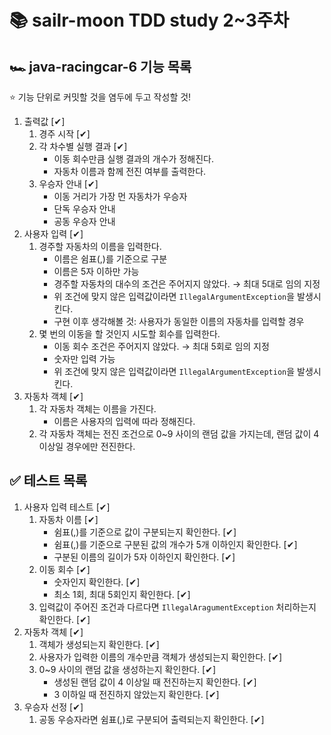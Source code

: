 # 📚 sailr-moon TDD study 2~3주차
## 🏎️ java-racingcar-6 기능 목록
⭐️ 기능 단위로 커밋할 것을 염두에 두고 작성할 것!
1. 출력값 [✔]
   1. 경주 시작 [✔]
   2. 각 차수별 실행 결과 [✔]
      * 이동 회수만큼 실행 결과의 개수가 정해진다.
      * 자동차 이름과 함께 전진 여부를 출력한다.
   3. 우승자 안내 [✔]
      * 이동 거리가 가장 먼 자동차가 우승자
      * 단독 우승자 안내
      * 공동 우승자 안내
2. 사용자 입력 [✔]
   1. 경주할 자동차의 이름을 입력한다.
      * 이름은 쉼표(,)를 기준으로 구분
      * 이름은 5자 이하만 가능
      * 경주할 자동차의 대수의 조건은 주어지지 않았다. → 최대 5대로 임의 지정
      * 위 조건에 맞지 않은 입력값이라면 ``IllegalArgumentException``을 발생시킨다.
      * 구현 이후 생각해볼 것: 사용자가 동일한 이름의 자동차를 입력할 경우
   2. 몇 번의 이동을 할 것인지 시도할 회수를 입력한다.
      * 이동 회수 조건은 주어지지 않았다. → 최대 5회로 임의 지정
      * 숫자만 입력 가능
      * 위 조건에 맞지 않은 입력값이라면 ``IllegalArgumentException``을 발생시킨다.
3. 자동차 객체 [✔]
   1. 각 자동차 객체는 이름을 가진다.
       * 이름은 사용자의 입력에 따라 정해진다.
   2. 각 자동차 객체는 전진 조건으로 0~9 사이의 랜덤 값을 가지는데, 랜덤 값이 4 이상일 경우에만 전진한다.

## ✅ 테스트 목록
1. 사용자 입력 테스트 [✔]
   1. 자동차 이름 [✔]
      * 쉼표(,)를 기준으로 값이 구분되는지 확인한다. [✔]
      * 쉼표(,)를 기준으로 구분된 값의 개수가 5개 이하인지 확인한다. [✔]
      * 구분된 이름의 길이가 5자 이하인지 확인한다. [✔]
   2. 이동 회수 [✔]
      * 숫자인지 확인한다. [✔]
      * 최소 1회, 최대 5회인지 확인한다. [✔]
   3. 입력값이 주어진 조건과 다르다면 ``IllegalAragumentException`` 처리하는지 확인한다. [✔]
2. 자동차 객체 [✔]
   1. 객체가 생성되는지 확인한다. [✔]
   2. 사용자가 입력한 이름의 개수만큼 객체가 생성되는지 확인한다. [✔]
   3. 0~9 사이의 랜덤 값을 생성하는지 확인한다. [✔]
      * 생성된 랜덤 값이 4 이상일 때 전진하는지 확인한다. [✔]
      * 3 이하일 때 전진하지 않았는지 확인한다. [✔]
3. 우승자 선정 [✔]
   1. 공동 우승자라면 쉼표(,)로 구분되어 출력되는지 확인한다. [✔]